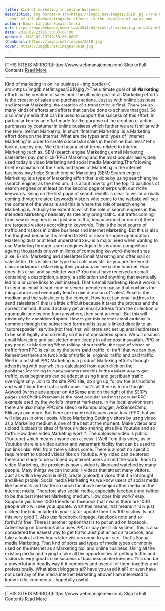 ```yaml
---
title: Kind of marketing in online business
description: img border=0 src=https://imgdb.net/images/3610.jpg />The ultimate
  goal of all <b>Marketing</b> efforts is the creation of sales and
author: Dimas Lanjaka Kumala Indra
url: https://www.webmanajemen.com/2018/02/kind-of-marketing-in-online-business.html
date: 2018-02-23T15:30:03+07:00
updated: 2018-02-13T19:58:00.000Z
thumbnail: https://imgdb.net/images/3610.jpg
cover: https://imgdb.net/images/3610.jpg
---
```


<hr/> [THIS SITE IS MIRROR](https://www.webmanajemen.com) Skip to Full Contents <a href="https://www.webmanajemen.com/2018/02/kind-of-marketing-in-online-business.html" rel="follow" class="button" id="read-more">Read More</a> <hr/> Kind of marketing in online business - img border=0 src=https://imgdb.net/images/3610.jpg />The ultimate goal of all <b>Marketing</b> efforts is the creation of sales and The ultimate goal of all Marketing efforts is the creation of sales and purchase actions. Just as with online business and internet Marketing, the creation of a transaction is final. There are so many kinds of efforts and efforts that can be done to achieve that goal. So also many media that can be used to support the success of this effort.
In particular here is an effort made for the purpose of the creation of action purchases by costumer in online business which further we are familiar with the term
internet Marketing. In short, 'Internet Marketing' is a Marketing effort done on the internet. What are the types and types of 'internet Marketing' in order to create successful sales in the online business? let's look at one by one. We often hear a lot of terms related to internet Marketing such as, SEM (search engine Marketing), email Marketing, salesletter, pay per click (PPC) Marketing and the most popular and widely used today is video Marketing and social media Marketing.The following brief explanation of the kinds and types of Marketing in the internet business may help:
Search engine Marketing (SEM)
Search engine Marketing, is a type of Marketing effort that is done by using search engine (search engine) as the medium. It is about how to get the top 10 positions of search engines or at least on the second page of serps with our niche keywords. Being on the first page of search results is clear to visitor arrivals coming through related keywords.Visitors who come to the website will see the content of the website and this is where the role of search engine Marketing is. Actually the extent to which the role of search engines in this intended Marketing? basically its role only bring traffic. But traffic coming from search engines is not just any traffic, because most or more of them are targeted visitors according to keywords. This is the best source of traffic and visitors in online business and internet Marketing. But this is also the toughest because it is related to SEO or search engine optimization. Mastering SEO or at least understand SEO is a major need when wanting to use Marketing through search engines.Again this is about competition against thousands or even millions of competing keyword-themed sites alike.
E-mail Marketing and salesletter
Email Marketing and offer mail or salesletter. This is also the type that until now still be you are the world-class marketers in Marketing their products online on the internet. How does this email and salesletter work? You must have received an email containing a description, a story, a solicitation and anything that eventually led to a or some links to visit instead. That's email Marketing.How it works is to send an email to someone or several people en masse that contains the things above and eventually lead to one direction of 'sales'. Email is the medium and the salesletter is the content. How to get an email address to send salesletter? this is a little difficult because it takes the process and the correct method. It could actually get an email address from the collection or ngumpulin one by one from anywhere, then sent an email. But this will obviously be considered spam. How to get this correct email address is common through the subscribed form and is usually linked directly to an 'autoresponder' service (not free) that will store and set up email addresses to be sent legally and correctly so it is not considered spam. We will discuss email Marketing and salesletter more deeply in other post insyaallah.
PPC or pay per click Marketing
When talking about traffic, the type of visitor or traffic from PPC is called by the term 'paid traffic' or traffi that we can buy. Remember there are two kinds of traffic ie, organic traffic and paid traffic. Well in a nutshell PPC Marketing is a product Marketing efforts through advertising with pay which is calculated from each click on the publisher.According to many webmasters this is the easiest way to get traffic, even beginners can be adept at using it and get ribuah traffic overnight only. Join to the site PPC site, do sign up, follow the instructions and wait 1 hour then traffic will come. That's all there is to do.Google Adword (whose ads appear on AdSense and on the right of the SERPs page) and Chitika Premium is the most popular and most popular PPC example used by the world's internet marketers. In the local environment there are also many PPC site sites like Kumpulblogger, AdSenseCamp, Kliksaya and more. But there are many real issues about local PPC that we will discuss in other posts.
Video Marketing
Getting visitors by using video as a Marketing medium is one of the best at the moment. Make videos and upload (upload) to sites of famous video sharing sites like Youtube and so forth. How does video Marketing work ?. The uploaded video is public (Youtube) which means anyone can access it.Well from this video, as in Youtube there is a video author and watermark facility that can be used to put link links. Well from there visitors come. There is almost no specific requirement to upload videos like on Youtube. Any video can be stored there and ready to be watched by internet users around the world. Back to video Marketing, the problem is how a video is liked and watched by many people. Many things we can include in videos that attract many visitors. Just as with a keyword in SEO, create (upload) a video that if a lot sought and liked people.
Social media Marketing
As we know users of social media like facebook and twitter so much far above melampui other media on the internet media. Therefore also social media, especially facebook and twitter to be the best internet Marketing medium. How does this work? easy. Suppose you have 1000 friends on facebook that means there are 1000 people who will see your update. What this means, that means if 10% just clicked the link included in your status update then it is 100 visitors. Is not this very good ?. Also use facebook fanpage, facebook note and so forth.It's free. There is another option that is to put an ad on facebook. Advertising on facebook also uses PPC or pay per click system. This is also considered the easiest way to get traffic.Just put an ad on facebook, and take a look at a few hours later visitors come to your site. That's Socual media Marketing.
That kind of sorts and types of media types commonly used on the internet as a Marketing tool and online business. Using all the existing media and trying to take all the opportunities of getting traffic and visitors is very good in the success of business on the internet. This can be a powerful and deadly way if it combines and uses all of them together and professionally. What about bloggers all? have you used it all? or even have not used any of the media internet Marketing above? I am interested to know in the comments .. hopefully useful. <hr/> [THIS SITE IS MIRROR](https://www.webmanajemen.com) Skip to Full Contents <a href="https://www.webmanajemen.com/2018/02/kind-of-marketing-in-online-business.html" rel="follow" class="button" id="read-more">Read More</a> <hr/>